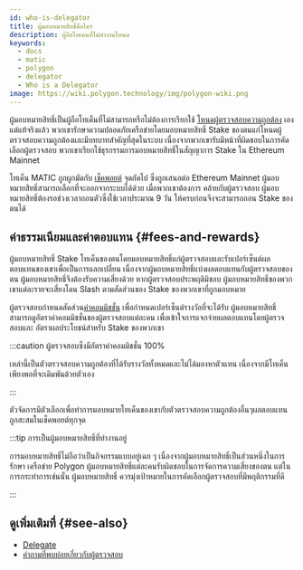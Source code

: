 ```yaml
---
id: who-is-delegator
title: ผู้มอบหมายสิทธิ์คือใคร
description: ผู้ถือโทเคนที่ไม่ทำงานโหนด
keywords:
  - docs
  - matic
  - polygon
  - delegator
  - Who is a Delegator
image: https://wiki.polygon.technology/img/polygon-wiki.png
---
```


ผู้มอบหมายสิทธิ์เป็นผู้ถือโทเค็นที่ไม่สามารถหรือไม่ต้องการเรียกใช้ [โหนดผู้ตรวจสอบความถูกต้อง](/docs/maintain/glossary.md#validator) เองแต่แท้จริงแล้ว พวกเขารักษาความปลอดภัยเครือข่ายโดยมอบหมายสิทธิ์ Stake ของตนแก่โหนดผู้ตรวจสอบความถูกต้องและมีบทบาทสำคัญที่สุดในระบบ เนื่องจากพวกเขารับมีหน้าที่ผิดชอบในการคัดเลือกผู้ตรวจสอบ พวกเขาเรียกใช้ธุรกรรมการมอบหมายสิทธิ์ในสัญญาการ Stake ใน Ethereum Mainnet

โทเค็น MATIC ถูกผูกมัดกับ [เช็คพอยต์](/docs/maintain/glossary.md#checkpoint-transaction) จุดถัดไป ซึ่งถูกเสนอต่อ Ethereum Mainnet ผู้มอบหมายสิทธิ์สามารถเลือกที่จะออกจากระบบได้ด้วย เมื่อพวกเขาต้องการ คล้ายกับผู้ตรวจสอบ ผู้มอบหมายสิทธิ์ต้องรอช่วงเวลาถอนตัวซึ่งใช้เวลาประมาณ 9 วัน ให้ครบก่อนจึงจะสามารถถอน Stake ของตนได้

## ค่าธรรมเนียมและค่าตอบแทน {#fees-and-rewards}

ผู้มอบหมายสิทธิ์ Stake โทเค็นของตนโดยมอบหมายสิทธิ์แก่ผู้ตรวจสอบและรับเปอร์เซ็นต์ผลตอบแทนของเขาเพื่อเป็นการแลกเปลี่ยน เนื่องจากผู้มอบหมายสิทธิ์แบ่งผลตอบแทนกับผู้ตรวจสอบของตน ผู้มอบหมายสิทธิ์จึงต้องรับความเสี่ยงด้วย หากผู้ตรวจสอบประพฤติมิชอบ ผู้มอบหมายสิทธิ์ของพวกเขาแต่ละรายจะเสี่ยงโดน Slash ตามสัดส่วนของ Stake ของพวกเขาที่ถูกมอบหมาย

ผู้ตรวจสอบกำหนดสัดส่วน[ค่าคอมมิชชั่น](/docs/maintain/glossary.md#commission) เพื่อกำหนดเปอร์เซ็นต์รางวัลที่จะได้รับ ผู้มอบหมายสิทธิ์สามารถดูอัตราค่าคอมมิชชั่นของผู้ตรวจสอบแต่ละคน เพื่อเข้าใจการแจกจ่ายผลตอบแทนโดยผู้ตรวจสอบและ อัตราผลประโยชน์สำหรับ Stake ของพวกเขา

:::caution ผู้ตรวจสอบซึ่งมีอัตราค่าคอมมิชชั่น 100%

เหล่านี้เป็นตัวตรวจสอบความถูกต้องที่ได้รับรางวัลทั้งหมดและไม่ได้มองหาตัวแทน เนื่องจากมีโทเค็นเพียงพอที่จะเดิมพันด้วยตัวเอง

:::

ตัวจัดการมีตัวเลือกเพื่อทำการมอบหมายโทเค็นของเขากับตัวตรวจสอบความถูกต้องอื่นๆผลตอบแทนถูกสะสมในเช็คพอยต์ทุกจุด

:::tip การเป็นผู้มอบหมายสิทธิ์ที่ทำงานอยู่

การมอบหมายสิทธิ์ไม่ถือว่าเป็นกิจกรรมแบบอยู่เฉย ๆ เนื่องจากผู้มอบหมายสิทธิ์เป็นส่วนหนึ่งในการรักษา
เครือข่าย Polygon ผู้มอบหมายสิทธิ์แต่ละคนรับผิดชอบในการจัดการความเสี่ยงของตน แต่ในการกระทำการเช่นนั้น ผู้มอบหมายสิทธิ์
ควรมุ่งเป้าหมายในการคัดเลือกผู้ตรวจสอบที่มีพฤติกรรมที่ดี

:::

## ดูเพิ่มเติมที่ {#see-also}

* [Delegate](/docs/maintain/delegate/delegate)
* [คำถามที่พบบ่อยเกี่ยวกับผู้ตรวจสอบ](/docs/maintain/validate/faq/validator-faq)
